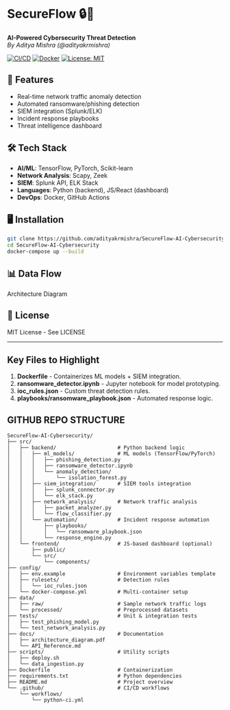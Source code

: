 # SecureFlow 🔒🤖  
**AI-Powered Cybersecurity Threat Detection**  
*By Aditya Mishra (@adityakrmishra)*  

[![CI/CD](https://github.com/adityakrmishra/SecureFlow-AI-Cybersecurity/actions/workflows/python-ci.yml/badge.svg)](https://github.com/adityakrmishra/SecureFlow-AI-Cybersecurity/actions)
[![Docker](https://img.shields.io/badge/Docker-Containerized-blue)](https://hub.docker.com/r/adityakrmishra/secureflow)
[![License: MIT](https://img.shields.io/badge/License-MIT-yellow.svg)](https://opensource.org/licenses/MIT)

## 🚀 Features  
- Real-time network traffic anomaly detection  
- Automated ransomware/phishing detection  
- SIEM integration (Splunk/ELK)  
- Incident response playbooks  
- Threat intelligence dashboard  

## 🛠️ Tech Stack  
- **AI/ML**: TensorFlow, PyTorch, Scikit-learn  
- **Network Analysis**: Scapy, Zeek  
- **SIEM**: Splunk API, ELK Stack  
- **Languages**: Python (backend), JS/React (dashboard)  
- **DevOps**: Docker, GitHub Actions  

## 🖥️ Installation  
```bash
git clone https://github.com/adityakrmishra/SecureFlow-AI-Cybersecurity.git
cd SecureFlow-AI-Cybersecurity
docker-compose up --build
```

## 📊 Data Flow
Architecture Diagram

## 📄 License
MIT License - See LICENSE


---

## **Key Files to Highlight**  
1. **Dockerfile** - Containerizes ML models + SIEM integration.  
2. **ransomware_detector.ipynb** - Jupyter notebook for model prototyping.  
3. **ioc_rules.json** - Custom threat detection rules.  
4. **playbooks/ransomware_playbook.json** - Automated response logic.  


## GITHUB REPO STRUCTURE
```
SecureFlow-AI-Cybersecurity/
├── src/
│   ├── backend/                    # Python backend logic
│   │   ├── ml_models/              # ML models (TensorFlow/PyTorch)
│   │   │   ├── phishing_detection.py
│   │   │   ├── ransomware_detector.ipynb
│   │   │   └── anomaly_detection/
│   │   │       └── isolation_forest.py
│   │   ├── siem_integration/       # SIEM tools integration
│   │   │   ├── splunk_connector.py
│   │   │   └── elk_stack.py
│   │   ├── network_analysis/       # Network traffic analysis
│   │   │   ├── packet_analyzer.py
│   │   │   └── flow_classifier.py
│   │   └── automation/             # Incident response automation
│   │       ├── playbooks/
│   │       │   └── ransomware_playbook.json
│   │       └── response_engine.py
│   └── frontend/                   # JS-based dashboard (optional)
│       ├── public/
│       └── src/
│           └── components/
├── config/
│   ├── env.example                 # Environment variables template
│   ├── rulesets/                   # Detection rules
│   │   └── ioc_rules.json
│   └── docker-compose.yml          # Multi-container setup
├── data/
│   ├── raw/                        # Sample network traffic logs
│   └── processed/                  # Preprocessed datasets
├── tests/                          # Unit & integration tests
│   ├── test_phishing_model.py
│   └── test_network_analysis.py
├── docs/                           # Documentation
│   ├── architecture_diagram.pdf
│   └── API_Reference.md
├── scripts/                        # Utility scripts
│   ├── deploy.sh
│   └── data_ingestion.py
├── Dockerfile                      # Containerization
├── requirements.txt                # Python dependencies
├── README.md                       # Project overview
└── .github/                        # CI/CD workflows
    └── workflows/
        └── python-ci.yml
```
